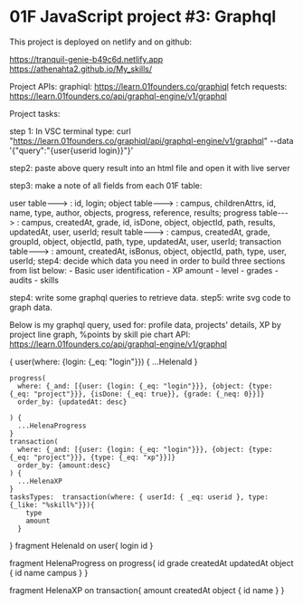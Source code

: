 # 01F JavaScript project #3: Graphql

  
This project is deployed on netlify and on github: 

https://tranquil-genie-b49c6d.netlify.app
https://athenahta2.github.io/My_skills/  

Project APIs:
graphiql: https://learn.01founders.co/graphiql
fetch requests: https://learn.01founders.co/api/graphql-engine/v1/graphql


Project tasks:

step 1: 
In VSC terminal type: curl "https://learn.01founders.co/graphiql/api/graphql-engine/v1/graphql" --data '{"query":"{user{userid login}}"}'

step2: paste above query result into an html file and open it with live server

step3: make a note of all fields from each 01F table:

user table---> : id, login;
object table---> : campus, childrenAttrs, id, name, type, author, objects, progress, reference, results;
progress table---> : campus, createdAt, grade, id, isDone, object, objectId, path, results, updatedAt, user, userId;
result table---> : campus, createdAt, grade, groupId, object, objectId, path, type, updatedAt, user, userId;
transaction table---> : amount, createdAt, isBonus, object, objectId, path, type, user, userId;
step4: decide which data you need in order to build three sections from list below:
    - Basic user identification
    - XP amount
    - level
    - grades
    - audits
    - skills

step4: write some graphql queries to retrieve data.
step5: write svg code to graph data.


Below is my graphql query, used for: profile data, projects' details, XP by project line graph, %points by skill pie chart
API: https://learn.01founders.co/api/graphql-engine/v1/graphql

{
    user(where: {login: {_eq: "login"}}) {
			...HelenaId
    }
  
 
    progress(
      where: {_and: [{user: {login: {_eq: "login"}}}, {object: {type: {_eq: "project"}}}, {isDone: {_eq: true}}, {grade: {_neq: 0}}]}
      order_by: {updatedAt: desc}
      
    ) {
      ...HelenaProgress
    }
    transaction(
      where: {_and: [{user: {login: {_eq: "login"}}}, {object: {type: {_eq: "project"}}}, {type: {_eq: "xp"}}]}
      order_by: {amount:desc} 
    ) {
      ...HelenaXP
    }
    tasksTypes:  transaction(where: { userId: { _eq: userid }, type: {_like: "%skill%"}}){
        type
        amount
      }
}
 fragment HelenaId on user{
  login
  id
}

fragment HelenaProgress on progress{
    id
    grade
    createdAt
    updatedAt
    object {
    id
    name
    campus
    }
  }
  
  fragment HelenaXP on transaction{
    amount
    createdAt
    object {
          id
          name
        }
  }


